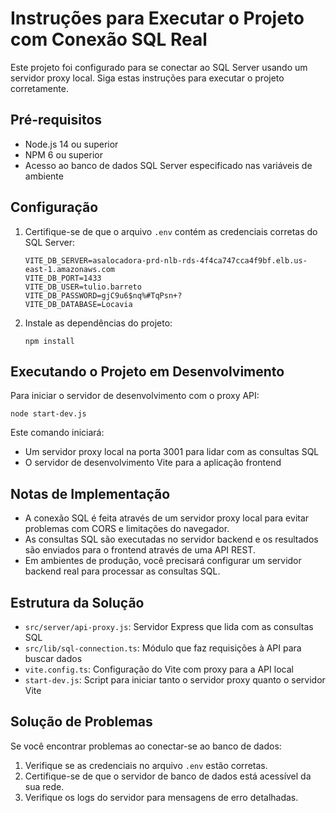 
# Instruções para Executar o Projeto com Conexão SQL Real

Este projeto foi configurado para se conectar ao SQL Server usando um servidor proxy local. Siga estas instruções para executar o projeto corretamente.

## Pré-requisitos

- Node.js 14 ou superior
- NPM 6 ou superior
- Acesso ao banco de dados SQL Server especificado nas variáveis de ambiente

## Configuração

1. Certifique-se de que o arquivo `.env` contém as credenciais corretas do SQL Server:
   ```
   VITE_DB_SERVER=asalocadora-prd-nlb-rds-4f4ca747cca4f9bf.elb.us-east-1.amazonaws.com
   VITE_DB_PORT=1433
   VITE_DB_USER=tulio.barreto
   VITE_DB_PASSWORD=gjC9u6$nq%#TqPsn+?
   VITE_DB_DATABASE=Locavia
   ```

2. Instale as dependências do projeto:
   ```
   npm install
   ```

## Executando o Projeto em Desenvolvimento

Para iniciar o servidor de desenvolvimento com o proxy API:

```
node start-dev.js
```

Este comando iniciará:
- Um servidor proxy local na porta 3001 para lidar com as consultas SQL
- O servidor de desenvolvimento Vite para a aplicação frontend

## Notas de Implementação

- A conexão SQL é feita através de um servidor proxy local para evitar problemas com CORS e limitações do navegador.
- As consultas SQL são executadas no servidor backend e os resultados são enviados para o frontend através de uma API REST.
- Em ambientes de produção, você precisará configurar um servidor backend real para processar as consultas SQL.

## Estrutura da Solução

- `src/server/api-proxy.js`: Servidor Express que lida com as consultas SQL
- `src/lib/sql-connection.ts`: Módulo que faz requisições à API para buscar dados
- `vite.config.ts`: Configuração do Vite com proxy para a API local
- `start-dev.js`: Script para iniciar tanto o servidor proxy quanto o servidor Vite

## Solução de Problemas

Se você encontrar problemas ao conectar-se ao banco de dados:

1. Verifique se as credenciais no arquivo `.env` estão corretas.
2. Certifique-se de que o servidor de banco de dados está acessível da sua rede.
3. Verifique os logs do servidor para mensagens de erro detalhadas.
